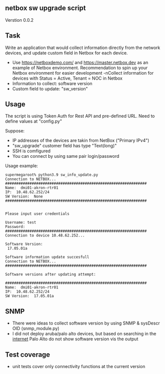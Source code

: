## netbox sw upgrade script 
Verstion 0.0.2

## Task

Write an application that would collect information directly from the network devices, and update custom field in Netbox for each device.

- Use https://netboxdemo.com/ and https://master.netbox.dev as an example of Netbox environment. Recommendation to spin up your Netbox environment for easier development
-nCollect information for devices with Status = Active, Tenant = NOC in Netbox
- Information to collect: software version
- Custom field to update: "sw_version"

## Usage

The script is using Token Auth for Rest API and pre-defined URL.
Need to define values at "config.py"

Suppose: 
- IP addresses of the devices are takin from NetBox ("Primary IPv4")
- "sw_upgrade" customer field has type "Text(long)"
- SSH is comfigured
- You can connect by using same pair login/password

Usage example: 
```
supermegaroot% python3.9 sw_info_update.py
Connection to NETBOX...
################################################################ 
Name:  dmi01-akron-rtr01 
IP:  10.48.62.252/24 
SW Version:  None
################################################################


Please input user credentials

Username: test
Password: 
################################################################
Connection to device 10.48.62.252...

Software Version:
 17.05.01a

Software information update succesfull
Connection to NETBOX...
################################################################

Software versions after updating attempt:

################################################################ 
Name:  dmi01-akron-rtr01 
IP:  10.48.62.252/24 
SW Version:  17.05.01a
```
## SNMP
- There were ideas to collect software version by using SNMP & sysDescr OID (snmp_module.py)
- I did not deploy aruba/palo alto devices, but based on searching in the [internet](https://live.paloaltonetworks.com/t5/general-topics/snmp-oid-s/td-p/14373) Palo Alto do not show software version vis  the output

## Test coverage
- unit tests cover only connectivity functions at the current version
